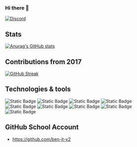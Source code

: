 ### Hi there 👋

[![Discord](https://badgen.net/badge/icon/discord?icon=discord&label)](https://discordapp.com/users/316864080281468928)

## Stats
[![Anurag's GitHub stats](https://github-readme-stats.vercel.app/api?username=ben-itdev&show_icons=true&theme=holi&include_all_commits=true)](https://github.com/anuraghazra/github-readme-stats)

## Contributions from 2017
[![GitHub Streak](https://github-readme-streak-stats.herokuapp.com/?user=ben-itdev)](https://git.io/streak-stats)

## Technologies & tools
![Static Badge](https://img.shields.io/badge/.-GitHub-blue?logo=github)
![Static Badge](https://img.shields.io/badge/.-Docker-blue?logo=docker)
![Static Badge](https://img.shields.io/badge/.-Jira-blue?logo=jira)
![Static Badge](https://img.shields.io/badge/.-JS-blue?logo=javascript)
![Static Badge](https://img.shields.io/badge/.-Lua-blue?logo=lua)
![Static Badge](https://img.shields.io/badge/.-C-blue?logo=c)
![Static Badge](https://img.shields.io/badge/.-C++-blue?logo=cpp)
![Static Badge](https://img.shields.io/badge/.-Python-blue?logo=python)
![Static Badge](https://img.shields.io/badge/.-Npm-blue?logo=npm)

## GitHub School Account
- https://github.com/ben-it-v2
